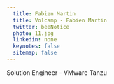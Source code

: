 ```yaml
---
  title: Fabien Martin
  title: Volcamp - Fabien Martin
  twitter: beeNotice
  photo: 11.jpg
  linkedin: none
  keynotes: false
  sitemap: false
---
```

Solution Engineer - VMware Tanzu